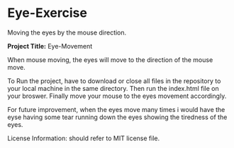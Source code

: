 # Eye-Exercise
Moving the eyes by the mouse direction.

**Project Title:** Eye-Movement

When mouse moving, the eyes will move to the direction of the mouse move.

To Run the project, have to download or close all files in the repository to your local machine in the same directory. Then run the index.html file on your broswer. Finally move your mouse to the eyes movement accordingly.

For future improvement, when the eyes move many times i would have the eyse having some tear running down the eyes showing the tiredness of the eyes.

License Information: should refer to MIT license file.
